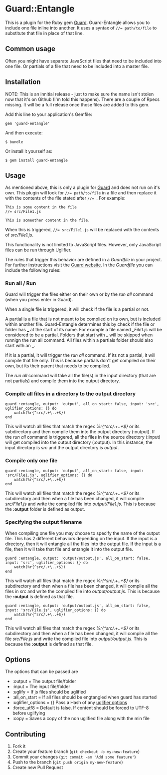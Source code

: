 # Guard::Entangle

This is a plugin for the Ruby gem [Guard](https://github.com/guard/guard). Guard-Entangle allows you to include one file inline into another. It uses a syntax of `//= path/to/file` to substitute that file in place of that line.

## Common usage

Often you might have separate JavaScript files that need to be included into one file. Or partials of a file that need to be included into a master file.

## Installation

NOTE: This is an innitial release - just to make sure the name isn't stolen now that it's on Github (I'm told this happens). There are a couple of Rpecs missing. It will be a full release once those files are added to this gem.

Add this line to your application's Gemfile:

    gem 'guard-entangle'

And then execute:

    $ bundle

Or install it yourself as:

    $ gem install guard-entangle

## Usage

As mentioned above, this is only a plugin for [Guard](https://github.com/guard/guard) and does not run on it's own. This plugin will look for `//= path/to/file` in a file and then replace it with the contents of the file stated after `//= `. For example:

```
This is some content in the file
//= src/File1.js

This is someother content in the file.
```
When this is triggered, `//= src/File1.js` will be replaced with the contents of _src/File1.js_.

This functionality is not limited to JavaScript files. However, only JavaScript files can be run through Uglifier.

The rules that trigger this behavior are defined in a _Guardfile_ in your project. For further instructions visit the [Guard website](https://github.com/guard/guard). In the _Guardfile_ you can include the following rules:

### Run all / Run
Guard will trigger the files either on their own or by the _run all_ command (when you press enter in Guard).

When a single file is triggered, it will check if the file is a partial or not.

A partial is a file that is not meant to be complied on its own, but is included within another file. Guard-Entangle determines this by check if the file or folder has **_**
 at the start of its name. For example a file named *_File1.js* will be considered to be a partial. Folders that start with _ will be skipped when runnign the run all command. All files within a partials folder should also start with an _.
 
If it is a partial, it will trigger the _run all_ command. If its not a partial, it will compile that file only. This is because partials don't get compiled on their own, but its their parent that needs to be compiled.

The _run all_ command will take all the file(s) in the input directory (that are not partials) and compile them into the output directory.

### Compile all files in a directory to the output directory

```
guard :entangle, output: 'output', all_on_start: false, input: 'src', uglifier_options: {} do
    watch(%r{^src/.+\..+$})
end
```
This will watch all files that match the regex _%r{^src/.+\..+$}_ or its subdirectory and then compile them into the output directory (:output). If the _run all_ command is triggered, all the files in the source directory (:input) will get compiled into the output directory (:output). In this instance, the input directory is _src_ and the output directory is _output_.

### Compile only one file

```
guard :entangle, output: 'output', all_on_start: false, input: 'src/File1.js', uglifier_options: {} do
    watch(%r{^src/.+\..+$})
end
```
This will watch all files that match the regex _%r{^src/.+\..+$}_ or its subdirectory and then when a file has been changed, it will compile _src/File1.js_ and write the compiled file into _output/File1.js_. This is because the __:output__ folder is defined as output.

### Specifying the output filename
When compiling one file you may choose to specify the name of the output file. This has 2 different behaviors depending on the input. If the input is a directory, then it will entangle all the files into the output file. If the input is a file, then it will take that file and entangle it into the output file.

```
guard :entangle, output: 'output/output.js', all_on_start: false, input: 'src', uglifier_options: {} do
    watch(%r{^src/.+\..+$})
end
```
This will watch all files that match the regex _%r{^src/.+\..+$}_ or its subdirectory and then when a file has been changed, it will compile all the files in _src_ and write the compiled file into _output/output.js_. This is because the __:output__ is defined as that file.

```
guard :entangle, output: 'output/output.js', all_on_start: false, input: 'src/File.js', uglifier_options: {} do
    watch(%r{^src/.+\..+$})
end
```
This will watch all files that match the regex _%r{^src/.+\..+$}_ or its subdirectory and then when a file has been changed, it will compile all the file _src/File.js_ and write the compiled file into _output/output.js_. This is because the __:output__ is defined as that file.

## Options
The options that can be passed are

* :output           = The output file/folder
* :input            = The input file/folder
* :uglify           = If js files should be uglified
* :all_on_start     = If all files should be engtangled when guard has started
* :uglifier_options = {} Pass a Hash of any [uglifier options](https://github.com/lautis/uglifier)
* :force_utf8       = Default is false. If content should be forced to UTF-8 before uglifying
* :copy             = Saves a copy of the non uglified file along with the min file

## Contributing

1. Fork it
2. Create your feature branch (`git checkout -b my-new-feature`)
3. Commit your changes (`git commit -am 'Add some feature'`)
4. Push to the branch (`git push origin my-new-feature`)
5. Create new Pull Request
